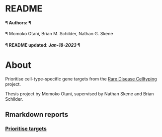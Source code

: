 README
================
<h4> ¶ Authors: ¶ </h4> ¶ Momoko Otani, Brian M. Schilder, Nathan G.
Skene
<h4> ¶ README updated: <i>Jan-18-2023</i> ¶ </h4>

# About

Prioritise cell-type-specific gene targets from the [Rare Disease
Celltyping](https://neurogenomics.github.io/rare_disease_celltyping_apps/home/)
project.

Thesis project by Momoko Otani, supervised by Nathan Skene and Brian
Schilder.

## Rmarkdown reports

### [Prioritise targets](https://neurogenomics.github.io/RareDiseasePrioritisation/reports/prioritise_targets)
